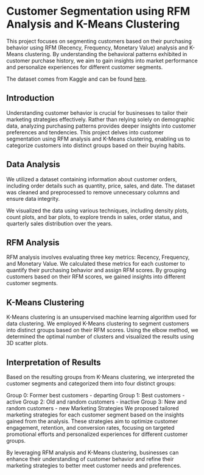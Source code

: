 # Customer Segmentation using RFM Analysis and K-Means Clustering
This project focuses on segmenting customers based on their purchasing behavior using RFM (Recency, Frequency, Monetary Value) analysis and K-Means clustering. By understanding the behavioral patterns exhibited in customer purchase history, we aim to gain insights into market performance and personalize experiences for different customer segments.

The dataset comes from Kaggle and can be found [here](https://www.kaggle.com/kyanyoga/sample-sales-data).

## Introduction
Understanding customer behavior is crucial for businesses to tailor their marketing strategies effectively. Rather than relying solely on demographic data, analyzing purchasing patterns provides deeper insights into customer preferences and tendencies. This project delves into customer segmentation using RFM analysis and K-Means clustering, enabling us to categorize customers into distinct groups based on their buying habits.

## Data Analysis
We utilized a dataset containing information about customer orders, including order details such as quantity, price, sales, and date. The dataset was cleaned and preprocessed to remove unnecessary columns and ensure data integrity.

We visualized the data using various techniques, including density plots, count plots, and bar plots, to explore trends in sales, order status, and quarterly sales distribution over the years.

## RFM Analysis
RFM analysis involves evaluating three key metrics: Recency, Frequency, and Monetary Value. We calculated these metrics for each customer to quantify their purchasing behavior and assign RFM scores. By grouping customers based on their RFM scores, we gained insights into different customer segments.

## K-Means Clustering
K-Means clustering is an unsupervised machine learning algorithm used for data clustering. We employed K-Means clustering to segment customers into distinct groups based on their RFM scores. Using the elbow method, we determined the optimal number of clusters and visualized the results using 3D scatter plots.

## Interpretation of Results
Based on the resulting groups from K-Means clustering, we interpreted the customer segments and categorized them into four distinct groups:

Group 0: Former best customers - departing
Group 1: Best customers - active
Group 2: Old and random customers - inactive
Group 3: New and random customers - new
Marketing Strategies
We proposed tailored marketing strategies for each customer segment based on the insights gained from the analysis. These strategies aim to optimize customer engagement, retention, and conversion rates, focusing on targeted promotional efforts and personalized experiences for different customer groups.

By leveraging RFM analysis and K-Means clustering, businesses can enhance their understanding of customer behavior and refine their marketing strategies to better meet customer needs and preferences.
